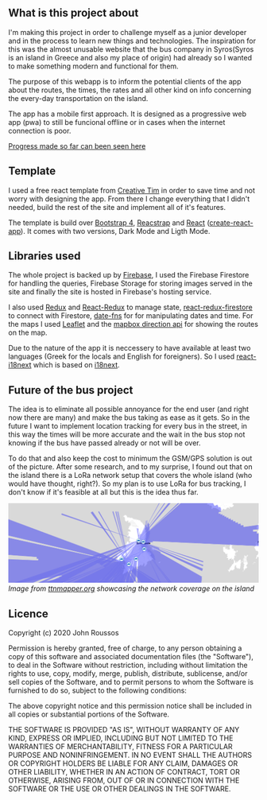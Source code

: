 ## What is this project about

I'm making this project in order to challenge myself as a junior developer and in the process to learn new things and technologies. The inspiration for this was the almost unusable website that the bus company in Syros(Syros is an island in Greece and also my place of origin) had already so I wanted to make something modern and functional for them. 

The purpose of this webapp is to inform the potential clients of the app about the routes, the times, the rates and all other kind on info concerning the every-day transportation on the island.

The app has a mobile first approach. It is designed as a progressive web app (pwa) to still be funcional offline or in cases when the internet connection is poor.

[Progress made so far can been seen here](https://sw-react-test.firebaseapp.com/)

## Template

I used a free react template from [Creative Tim](https://demos.creative-tim.com/black-dashboard-react/#/dashboard) in order to save time and not worry with designing the app. From there I change everything that I didn't needed, build the rest of the site and implement all of it's features.

The template is build over [Bootstrap 4](http://getbootstrap.com/), [Reacstrap](https://reactstrap.github.io/) and [React](https://reactjs.org/) ([create-react-app](https://github.com/facebook/create-react-app)). It comes with two versions, Dark Mode and Ligth Mode. 

## Libraries used

The whole project is backed up by [Firebase](https://firebase.google.com/), I used the Firebase Firestore for handling the queries, Firebase Storage for storing images served in the site and finally the site is hosted in Firebase's hosting service.   

I also used [Redux](https://redux.js.org/) and [React-Redux](https://react-redux.js.org/) to manage state, [react-redux-firestore](https://react-redux-firebase.com/) to connect with Firestore, [date-fns](https://date-fns.org/) for for manipulating dates and time. For the maps I used [Leaflet](https://react-leaflet.js.org/) and the [mapbox direction api](https://docs.mapbox.com/help/glossary/directions-api/) for showing the routes on the map.  

Due to the nature of the app it is neccessery to have available at least two languages (Greek for the locals and English for foreigners). So I used [react-i18next](https://react.i18next.com/) which is based on [i18next](http://i18next.com/). 

## Future of the bus project

The idea is to eliminate all possible annoyance for the end user (and right now there are many) and make the bus taking as ease as it gets. So in the future I want to implement location tracking for every bus in the street, in this way the times will be more accurate and the wait in the bus stop not knowing if the bus have passed already or not will be over. 

To do that and also keep the cost to minimum the GSM/GPS solution is out of the picture. After some research, and to my surprise, I found out that on the island there is a LoRa network setup that covers the whole island (who would have thought, right?). So my plan is to use LoRa for bus tracking, I don't know if it's feasible at all but this is the idea thus far.


![](ttn_syros.png)
*Image from [ttnmapper.org](https://ttnmapper.org/) showcasing the network coverage on the island*

## Licence

Copyright (c) 2020 John Roussos

Permission is hereby granted, free of charge, to any person obtaining a copy of this software and associated documentation files (the "Software"), to deal in the Software without restriction, including without limitation the rights to use, copy, modify, merge, publish, distribute, sublicense, and/or sell copies of the Software, and to permit persons to whom the Software is furnished to do so, subject to the following conditions:

The above copyright notice and this permission notice shall be included in all copies or substantial portions of the Software.

THE SOFTWARE IS PROVIDED "AS IS", WITHOUT WARRANTY OF ANY KIND, EXPRESS OR IMPLIED, INCLUDING BUT NOT LIMITED TO THE WARRANTIES OF MERCHANTABILITY, FITNESS FOR A PARTICULAR PURPOSE AND NONINFRINGEMENT. IN NO EVENT SHALL THE AUTHORS OR COPYRIGHT HOLDERS BE LIABLE FOR ANY CLAIM, DAMAGES OR OTHER LIABILITY, WHETHER IN AN ACTION OF CONTRACT, TORT OR OTHERWISE, ARISING FROM, OUT OF OR IN CONNECTION WITH THE SOFTWARE OR THE USE OR OTHER DEALINGS IN THE SOFTWARE.